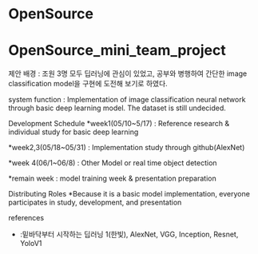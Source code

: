 # OpenSource
# OpenSource_mini_team_project     

제안 배경 : 조원 3명 모두 딥러닝에 관심이 있었고, 공부와 병행하여 간단한 image classification model을 구현에 도전해 보기로 하였다.     

system function : Implementation of image classification neural network through basic deep learning model.
                  The dataset is still undecided.     

Development Schedule
  *week1(05/10~5/17)
  : Reference research & individual study for basic deep learning     
        
  *week2,3(05/18~05/31)
  : Implementation study through github(AlexNet)     
        
  *week 4(06/1~06/8)
  : Other Model or real time object detection      
        
  *remain week
  : model training week & presentation preparation    
      
Distributing Roles
  *Because it is a basic model implementation, everyone participates in study, development, and presentation     

references
* :밑바닥부터 시작하는 딥러닝 1(한빛), AlexNet, VGG, Inception, Resnet, YoloV1     
      

